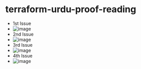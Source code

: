 # terraform-urdu-proof-reading
* 1st Issue
* ![image](https://github.com/yahyagulshan/terraform-urdu-proof-reading/assets/59036269/f96fd181-dd15-4f44-9fb8-813340e18448)
* 2nd Issue
* ![image](https://github.com/yahyagulshan/terraform-urdu-proof-reading/assets/59036269/186fbba8-adeb-4bf9-8203-c049137481a6)
* 3rd Issue
* ![image](https://github.com/yahyagulshan/terraform-urdu-proof-reading/assets/59036269/793ad4db-39ad-479f-8dc5-eae0e0b8abef)
* 4th Issue
* ![image](https://github.com/yahyagulshan/terraform-urdu-proof-reading/assets/59036269/f74a8292-85ec-40e5-b02f-944a20f96015)






